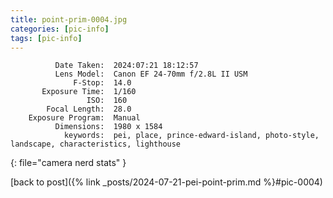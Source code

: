 ```yaml
---
title: point-prim-0004.jpg
categories: [pic-info]
tags: [pic-info]
---
```


```text
          Date Taken:  2024:07:21 18:12:57
          Lens Model:  Canon EF 24-70mm f/2.8L II USM
              F-Stop:  14.0
       Exposure Time:  1/160
                 ISO:  160
        Focal Length:  28.0
    Exposure Program:  Manual
          Dimensions:  1980 x 1584
            keywords:  pei, place, prince-edward-island, photo-style, landscape, characteristics, lighthouse
```
{: file="camera nerd stats" }

[back to post]({% link _posts/2024-07-21-pei-point-prim.md %}#pic-0004)